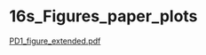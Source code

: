 # 16s_Figures_paper_plots


[PD1_figure_extended.pdf](https://github.com/Pamelanmrc/16s_Figures_paper_plots/files/10179109/PD1_figure_extended.pdf)
